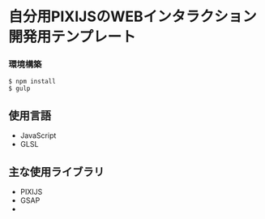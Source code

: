 # 自分用PIXIJSのWEBインタラクション開発用テンプレート

### 環境構築

```
$ npm install
$ gulp
```

## 使用言語
- JavaScript
- GLSL

## 主な使用ライブラリ
- PIXIJS
- GSAP
- 
